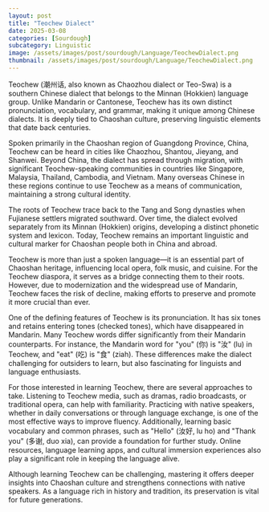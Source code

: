 ```yaml
---
layout: post
title: "Teochew Dialect"
date: 2025-03-08
categories: [Sourdough]
subcategory: Linguistic
image: /assets/images/post/sourdough/Language/TeochewDialect.png
thumbnail: /assets/images/post/sourdough/Language/TeochewDialect.png
---
```


Teochew (潮州话, also known as Chaozhou dialect or Teo-Swa) is a southern Chinese dialect that belongs to the Minnan (Hokkien) language group. Unlike Mandarin or Cantonese, Teochew has its own distinct pronunciation, vocabulary, and grammar, making it unique among Chinese dialects. It is deeply tied to Chaoshan culture, preserving linguistic elements that date back centuries.

Spoken primarily in the Chaoshan region of Guangdong Province, China, Teochew can be heard in cities like Chaozhou, Shantou, Jieyang, and Shanwei. Beyond China, the dialect has spread through migration, with significant Teochew-speaking communities in countries like Singapore, Malaysia, Thailand, Cambodia, and Vietnam. Many overseas Chinese in these regions continue to use Teochew as a means of communication, maintaining a strong cultural identity.

The roots of Teochew trace back to the Tang and Song dynasties when Fujianese settlers migrated southward. Over time, the dialect evolved separately from its Minnan (Hokkien) origins, developing a distinct phonetic system and lexicon. Today, Teochew remains an important linguistic and cultural marker for Chaoshan people both in China and abroad.

Teochew is more than just a spoken language—it is an essential part of Chaoshan heritage, influencing local opera, folk music, and cuisine. For the Teochew diaspora, it serves as a bridge connecting them to their roots. However, due to modernization and the widespread use of Mandarin, Teochew faces the risk of decline, making efforts to preserve and promote it more crucial than ever.

One of the defining features of Teochew is its pronunciation. It has six tones and retains entering tones (checked tones), which have disappeared in Mandarin. Many Teochew words differ significantly from their Mandarin counterparts. For instance, the Mandarin word for "you" (你) is "汝" (lu) in Teochew, and "eat" (吃) is "食" (ziah). These differences make the dialect challenging for outsiders to learn, but also fascinating for linguists and language enthusiasts.

For those interested in learning Teochew, there are several approaches to take. Listening to Teochew media, such as dramas, radio broadcasts, or traditional opera, can help with familiarity. Practicing with native speakers, whether in daily conversations or through language exchange, is one of the most effective ways to improve fluency. Additionally, learning basic vocabulary and common phrases, such as "Hello" (汝好, lu ho) and "Thank you" (多谢, duo xia), can provide a foundation for further study. Online resources, language learning apps, and cultural immersion experiences also play a significant role in keeping the language alive.

Although learning Teochew can be challenging, mastering it offers deeper insights into Chaoshan culture and strengthens connections with native speakers. As a language rich in history and tradition, its preservation is vital for future generations.
